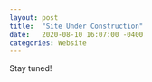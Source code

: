 ```yaml
---
layout: post
title:  "Site Under Construction"
date:   2020-08-10 16:07:00 -0400
categories: Website
---
```

Stay tuned!